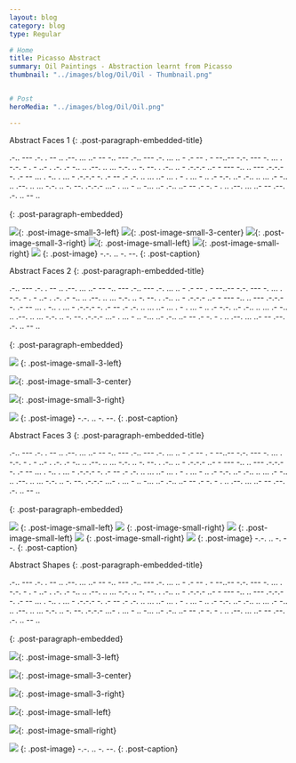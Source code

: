 ```yaml
---
layout: blog
category: blog
type: Regular

# Home
title: Picasso Abstract
summary: Oil Paintings - Abstraction learnt from Picasso
thumbnail: "../images/blog/Oil/Oil - Thumbnail.png"


# Post
heroMedia: "../images/blog/Oil/Oil.png"

---
```



Abstract Faces 1
{: .post-paragraph-embedded-title}

.-.. --- .-. . --   .. .--. ... ..- --   -.. --- .-.. --- .-.   ... .. -   .- -- . - --..--   -.-. --- -. ... . -.-. - . - ..- . .-.   .- -.. .. .--. .. ... -.-. .. -. --.   . .-.. .. - .-.-.-   ..- -   --- -.. .. --- .-.-.-   -. .- --   ... . -..   . ... - .-.-.-   -. .- --   .-   .-. .. ... ..- ...   . -   . ... -   .. .- -.-. ..- .-.. .. ...   .- -.. .. .--. .. ... -.-. .. -. --. .-.-.-   ...- . ... - .. -... ..- .-.. ..- --   .- -. - .   .. .--. ... ..- --   .--. .-. .. -- ..
<br>
<br>
{: .post-paragraph-embedded}

<img src="../images/blog/Oil/Images/1.png">{: .post-image-small-3-left}
<img src="../images/blog/Oil/Images/2.png">{: .post-image-small-3-center}
<img src="../images/blog/Oil/Images/3.png">{: .post-image-small-3-right}
<img src="../images/blog/Oil/Images/4.png">{: .post-image-small-left}
<img src="../images/blog/Oil/Images/5.png">{: .post-image-small-right}
<img src="../images/blog/Oil/Images/6.png">
{: .post-image} 
 -.-. .. -. --. 
{: .post-caption}



Abstract Faces 2
{: .post-paragraph-embedded-title}

.-.. --- .-. . --   .. .--. ... ..- --   -.. --- .-.. --- .-.   ... .. -   .- -- . - --..--   -.-. --- -. ... . -.-. - . - ..- . .-.   .- -.. .. .--. .. ... -.-. .. -. --.   . .-.. .. - .-.-.-   ..- -   --- -.. .. --- .-.-.-   -. .- --   ... . -..   . ... - .-.-.-   -. .- --   .-   .-. .. ... ..- ...   . -   . ... -   .. .- -.-. ..- .-.. .. ...   .- -.. .. .--. .. ... -.-. .. -. --. .-.-.-   ...- . ... - .. -... ..- .-.. ..- --   .- -. - .   .. .--. ... ..- --   .--. .-. .. -- ..
<br>
<br>
{: .post-paragraph-embedded}

<img src="../images/blog/Oil/Images/7.png">
{: .post-image-small-3-left}

<img src="../images/blog/Oil/Images/8.png">{: .post-image-small-3-center}

<img src="../images/blog/Oil/Images/9.png">{: .post-image-small-3-right}

<img src="../images/blog/Oil/Images/10.png">
{: .post-image} 
 -.-. .. -. --. 
{: .post-caption}







Abstract Faces 3
{: .post-paragraph-embedded-title}

.-.. --- .-. . --   .. .--. ... ..- --   -.. --- .-.. --- .-.   ... .. -   .- -- . - --..--   -.-. --- -. ... . -.-. - . - ..- . .-.   .- -.. .. .--. .. ... -.-. .. -. --.   . .-.. .. - .-.-.-   ..- -   --- -.. .. --- .-.-.-   -. .- --   ... . -..   . ... - .-.-.-   -. .- --   .-   .-. .. ... ..- ...   . -   . ... -   .. .- -.-. ..- .-.. .. ...   .- -.. .. .--. .. ... -.-. .. -. --. .-.-.-   ...- . ... - .. -... ..- .-.. ..- --   .- -. - .   .. .--. ... ..- --   .--. .-. .. -- ..
<br>
<br>
{: .post-paragraph-embedded}

<img src="../images/blog/Oil/Images/11.png">
{: .post-image-small-left}

<img src="../images/blog/Oil/Images/12.png">
{: .post-image-small-right}

<img src="../images/blog/Oil/Images/13.png">
{: .post-image-small-left}

<img src="../images/blog/Oil/Images/14.png">
{: .post-image-small-right}

<img src="../images/blog/Oil/Images/15.png">
{: .post-image} 
 -.-. .. -. --. 
{: .post-caption}


Abstract Shapes
{: .post-paragraph-embedded-title}

.-.. --- .-. . --   .. .--. ... ..- --   -.. --- .-.. --- .-.   ... .. -   .- -- . - --..--   -.-. --- -. ... . -.-. - . - ..- . .-.   .- -.. .. .--. .. ... -.-. .. -. --.   . .-.. .. - .-.-.-   ..- -   --- -.. .. --- .-.-.-   -. .- --   ... . -..   . ... - .-.-.-   -. .- --   .-   .-. .. ... ..- ...   . -   . ... -   .. .- -.-. ..- .-.. .. ...   .- -.. .. .--. .. ... -.-. .. -. --. .-.-.-   ...- . ... - .. -... ..- .-.. ..- --   .- -. - .   .. .--. ... ..- --   .--. .-. .. -- ..
<br>
<br>
{: .post-paragraph-embedded}

<img src="../images/blog/Oil/Images/16.png">{: .post-image-small-3-left}

<img src="../images/blog/Oil/Images/17.png">{: .post-image-small-3-center}

<img src="../images/blog/Oil/Images/18.png">{: .post-image-small-3-right}

<img src="../images/blog/Oil/Images/19.png">{: .post-image-small-left}

<img src="../images/blog/Oil/Images/20.png">{: .post-image-small-right}


<img src="../images/blog/Oil/Images/21.png">
{: .post-image} 
 -.-. .. -. --. 
{: .post-caption}